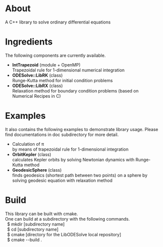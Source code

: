 # About
A C++ library to solve ordinary differential equations

# Ingredients
The following components are currently available.
* **IntTrapezoid** (module + OpenMP) \
Trapezoidal rule for 1-dimensional numerical integration
* **ODESolve::LibRK** (class) \
Runge-Kutta method for initial condition problems
* **ODESolve::LibRX** (class) \
Relaxation method for boundary condition problems (based on Numerical Recipes in C)

# Examples
It also contains the following examples to demonstrate library usage.
Please find documentations in doc subdirectory for more detail.
* Calculation of &pi; \
by means of trapezoidal rule for 1-dimensional integration
* **OrbitKepler** (class) \
calculates Kepler orbits by solving Newtonian dynamics with Runge-Kutta method
* **GeodesicSphere** (class) \
finds geodesics (shortest path between two points) on a sphere by solving geodesic equation with relaxation method

# Build
This library can be built with cmake. \
One can build at a subdirectory with the following commands. \
&ensp;$ mkdir [subdirectory name] \
&ensp;$ cd [subdirectory name] \
&ensp;$ cmake [directory for the LibODESolve local repository] \
&ensp;$ cmake --build .
